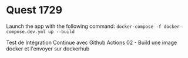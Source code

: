 # Quest 1729

Launch the app with the following command: `docker-compose -f docker-compose.dev.yml up --build`

Test de Intégration Continue avec Github Actions 02 - Build une image docker et l'envoyer sur dockerhub